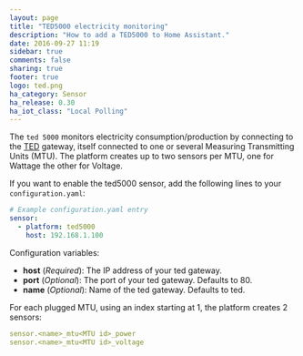 ```yaml
---
layout: page
title: "TED5000 electricity monitoring"
description: "How to add a TED5000 to Home Assistant."
date: 2016-09-27 11:19
sidebar: true
comments: false
sharing: true
footer: true
logo: ted.png
ha_category: Sensor
ha_release: 0.30
ha_iot_class: "Local Polling"
---
```


The `ted 5000` monitors electricity consumption/production by connecting to the [TED](http://www.theenergydetective.com/home) gateway, itself connected to one or several Measuring Transmitting Units (MTU). The platform creates up to two sensors per MTU, one for Wattage the other for Voltage.

If you want to enable the ted5000 sensor, add the following lines to your `configuration.yaml`:

```yaml
# Example configuration.yaml entry
sensor:
  - platform: ted5000
    host: 192.168.1.100
```

Configuration variables:

- **host** (*Required*): The IP address of your ted gateway.
- **port** (*Optional*): The port of your ted gateway. Defaults to 80.
- **name** (*Optional*): Name of the ted gateway. Defaults to ted.

For each plugged MTU, using an index starting at 1, the platform creates 2 sensors:

```yaml
sensor.<name>_mtu<MTU id>_power
sensor.<name>_mtu<MTU id>_voltage
```

